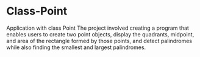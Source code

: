 # Class-Point
Application with class Point
The project involved creating a program that enables users to create two point objects, display the quadrants, midpoint, and area of the rectangle formed by those points, and detect palindromes while also finding the smallest and largest palindromes. 
